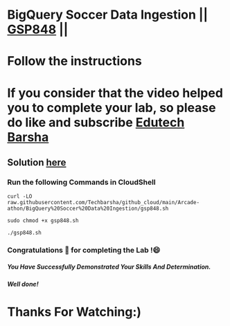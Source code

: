 # BigQuery Soccer Data Ingestion || [GSP848](https://www.cloudskillsboost.google/focuses/23114?parent=catalog) ||
# Follow the instructions

# If you consider that the video helped you to complete your lab, so please do like and subscribe [Edutech Barsha](https://www.youtube.com/@edutechbarsha)
## Solution [here](https://youtu.be/1bxRFF5fo6A)

### Run the following Commands in CloudShell
```
curl -LO raw.githubusercontent.com/Techbarsha/github_cloud/main/Arcade-athon/BigQuery%20Soccer%20Data%20Ingestion/gsp848.sh

sudo chmod +x gsp848.sh

./gsp848.sh
```


### Congratulations 🎉 for completing the Lab !😄

##### *You Have Successfully Demonstrated Your Skills And Determination.*

#### *Well done!*

# Thanks For Watching:)
